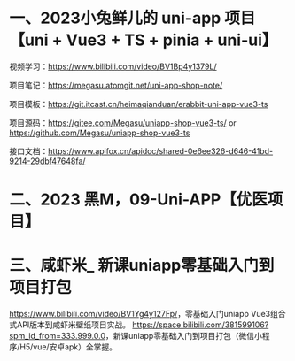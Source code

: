 # 一、2023小兔鲜儿的 uni-app 项目【uni + Vue3 + TS + pinia + uni-ui】

视频学习：<https://www.bilibili.com/video/BV1Bp4y1379L/>

项目笔记：<https://megasu.atomgit.net/uni-app-shop-note/>

项目模板：<https://git.itcast.cn/heimaqianduan/erabbit-uni-app-vue3-ts>

项目源码：<https://gitee.com/Megasu/uniapp-shop-vue3-ts/> or <https://github.com/Megasu/uniapp-shop-vue3-ts>

接口文档：<https://www.apifox.cn/apidoc/shared-0e6ee326-d646-41bd-9214-29dbf47648fa/>


# 二、2023 黑M，09-Uni-APP【优医项目】



# 三、咸虾米_ 新课uniapp零基础入门到项目打包

<https://www.bilibili.com/video/BV1Yg4y127Fp/>，零基础入门uniapp Vue3组合式API版本到咸虾米壁纸项目实战。
<https://space.bilibili.com/381599106?spm_id_from=333.999.0.0>，新课uniapp零基础入门到项目打包（微信小程序/H5/vue/安卓apk）全掌握。
